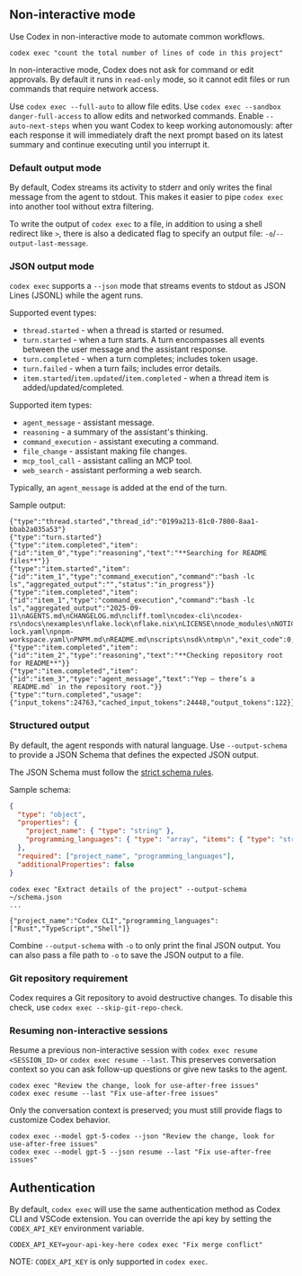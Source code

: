 ## Non-interactive mode

Use Codex in non-interactive mode to automate common workflows.

```shell
codex exec "count the total number of lines of code in this project"
```

In non-interactive mode, Codex does not ask for command or edit approvals. By default it runs in `read-only` mode, so it cannot edit files or run commands that require network access.

Use `codex exec --full-auto` to allow file edits. Use `codex exec --sandbox danger-full-access` to allow edits and networked commands.
Enable `--auto-next-steps` when you want Codex to keep working autonomously: after each response it will immediately draft the next prompt based on its latest summary and continue executing until you interrupt it.

### Default output mode

By default, Codex streams its activity to stderr and only writes the final message from the agent to stdout. This makes it easier to pipe `codex exec` into another tool without extra filtering.

To write the output of `codex exec` to a file, in addition to using a shell redirect like `>`, there is also a dedicated flag to specify an output file: `-o`/`--output-last-message`.

### JSON output mode

`codex exec` supports a `--json` mode that streams events to stdout as JSON Lines (JSONL) while the agent runs.

Supported event types:

- `thread.started` - when a thread is started or resumed.
- `turn.started` - when a turn starts. A turn encompasses all events between the user message and the assistant response.
- `turn.completed` - when a turn completes; includes token usage.
- `turn.failed` - when a turn fails; includes error details.
- `item.started`/`item.updated`/`item.completed` - when a thread item is added/updated/completed.

Supported item types:

- `agent_message` - assistant message.
- `reasoning` - a summary of the assistant's thinking.
- `command_execution` - assistant executing a command.
- `file_change` - assistant making file changes.
- `mcp_tool_call` - assistant calling an MCP tool.
- `web_search` - assistant performing a web search.

Typically, an `agent_message` is added at the end of the turn.

Sample output:

```jsonl
{"type":"thread.started","thread_id":"0199a213-81c0-7800-8aa1-bbab2a035a53"}
{"type":"turn.started"}
{"type":"item.completed","item":{"id":"item_0","type":"reasoning","text":"**Searching for README files**"}}
{"type":"item.started","item":{"id":"item_1","type":"command_execution","command":"bash -lc ls","aggregated_output":"","status":"in_progress"}}
{"type":"item.completed","item":{"id":"item_1","type":"command_execution","command":"bash -lc ls","aggregated_output":"2025-09-11\nAGENTS.md\nCHANGELOG.md\ncliff.toml\ncodex-cli\ncodex-rs\ndocs\nexamples\nflake.lock\nflake.nix\nLICENSE\nnode_modules\nNOTICE\npackage.json\npnpm-lock.yaml\npnpm-workspace.yaml\nPNPM.md\nREADME.md\nscripts\nsdk\ntmp\n","exit_code":0,"status":"completed"}}
{"type":"item.completed","item":{"id":"item_2","type":"reasoning","text":"**Checking repository root for README**"}}
{"type":"item.completed","item":{"id":"item_3","type":"agent_message","text":"Yep — there’s a `README.md` in the repository root."}}
{"type":"turn.completed","usage":{"input_tokens":24763,"cached_input_tokens":24448,"output_tokens":122}}
```

### Structured output

By default, the agent responds with natural language. Use `--output-schema` to provide a JSON Schema that defines the expected JSON output.

The JSON Schema must follow the [strict schema rules](https://platform.openai.com/docs/guides/structured-outputs).

Sample schema:

```json
{
  "type": "object",
  "properties": {
    "project_name": { "type": "string" },
    "programming_languages": { "type": "array", "items": { "type": "string" } }
  },
  "required": ["project_name", "programming_languages"],
  "additionalProperties": false
}
```

```shell
codex exec "Extract details of the project" --output-schema ~/schema.json
...

{"project_name":"Codex CLI","programming_languages":["Rust","TypeScript","Shell"]}
```

Combine `--output-schema` with `-o` to only print the final JSON output. You can also pass a file path to `-o` to save the JSON output to a file.

### Git repository requirement

Codex requires a Git repository to avoid destructive changes. To disable this check, use `codex exec --skip-git-repo-check`.

### Resuming non-interactive sessions

Resume a previous non-interactive session with `codex exec resume <SESSION_ID>` or `codex exec resume --last`. This preserves conversation context so you can ask follow-up questions or give new tasks to the agent.

```shell
codex exec "Review the change, look for use-after-free issues"
codex exec resume --last "Fix use-after-free issues"
```

Only the conversation context is preserved; you must still provide flags to customize Codex behavior.

```shell
codex exec --model gpt-5-codex --json "Review the change, look for use-after-free issues"
codex exec --model gpt-5 --json resume --last "Fix use-after-free issues"
```

## Authentication

By default, `codex exec` will use the same authentication method as Codex CLI and VSCode extension. You can override the api key by setting the `CODEX_API_KEY` environment variable.

```shell
CODEX_API_KEY=your-api-key-here codex exec "Fix merge conflict"
```

NOTE: `CODEX_API_KEY` is only supported in `codex exec`.
